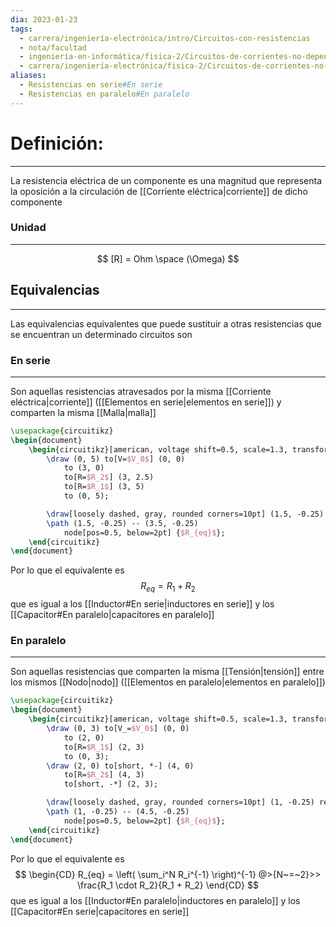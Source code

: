 ```yaml
---
dia: 2023-01-23
tags:
  - carrera/ingeniería-electrónica/intro/Circuitos-con-resistencias
  - nota/facultad
  - ingeniería-en-informática/fisica-2/Circuitos-de-corrientes-no-dependientes-del-tiempo
  - carrera/ingeniería-electrónica/fisica-2/Circuitos-de-corrientes-no-dependientes-del-tiempo
aliases:
  - Resistencias en serie#En serie
  - Resistencias en paralelo#En paralelo
---
```

# Definición:
---
La resistencia eléctrica de un componente es una magnitud que representa la oposición a la circulación de [[Corriente eléctrica|corriente]] de dicho componente

### Unidad
---
$$ [R] = Ohm \space (\Omega) $$

## Equivalencias
---
Las equivalencias equivalentes que puede sustituir a otras resistencias que se encuentran un determinado circuitos son

### En serie
---
Son aquellas resistencias atravesados por la misma [[Corriente eléctrica|corriente]] ([[Elementos en serie|elementos en serie]]) y comparten la misma [[Malla|malla]]

```tikz
\usepackage{circuitikz} 
\begin{document} 
	\begin{circuitikz}[american, voltage shift=0.5, scale=1.3, transform shape, thick]
		\draw (0, 5) to[V=$V_0$] (0, 0)
			to (3, 0)
			to[R=$R_2$] (3, 2.5)
			to[R=$R_1$] (3, 5)
			to (0, 5);

		\draw[loosely dashed, gray, rounded corners=10pt] (1.5, -0.25) rectangle (3.5, 5.25);
		\path (1.5, -0.25) -- (3.5, -0.25)
			node[pos=0.5, below=2pt] {$R_{eq}$};
	\end{circuitikz}
\end{document}
```

Por lo que el equivalente es $$ R_{eq} = R_1 + R_2 $$ que es igual a los [[Inductor#En serie|inductores en serie]] y los [[Capacitor#En paralelo|capacitores en paralelo]]

### En paralelo
---
Son aquellas resistencias que comparten la misma [[Tensión|tensión]] entre los mismos [[Nodo|nodo]] ([[Elementos en paralelo|elementos en paralelo]])

```tikz
\usepackage{circuitikz} 
\begin{document} 
	\begin{circuitikz}[american, voltage shift=0.5, scale=1.3, transform shape, thick]
		\draw (0, 3) to[V_=$V_0$] (0, 0)
			to (2, 0)
			to[R=$R_1$] (2, 3)
			to (0, 3);
		\draw (2, 0) to[short, *-] (4, 0)
			to[R=$R_2$] (4, 3)
			to[short, -*] (2, 3);

		\draw[loosely dashed, gray, rounded corners=10pt] (1, -0.25) rectangle (4.5, 3.25);
		\path (1, -0.25) -- (4.5, -0.25)
			node[pos=0.5, below=2pt] {$R_{eq}$};
	\end{circuitikz}
\end{document}
```

Por lo que el equivalente es $$ \begin{CD} 
	R_{eq} = \left( \sum_i^N R_i^{-1} \right)^{-1} @>{N~=~2}>> \frac{R_1 \cdot R_2}{R_1 + R_2}
\end{CD} $$ que es igual a los [[Inductor#En paralelo|inductores en paralelo]] y los [[Capacitor#En serie|capacitores en serie]]